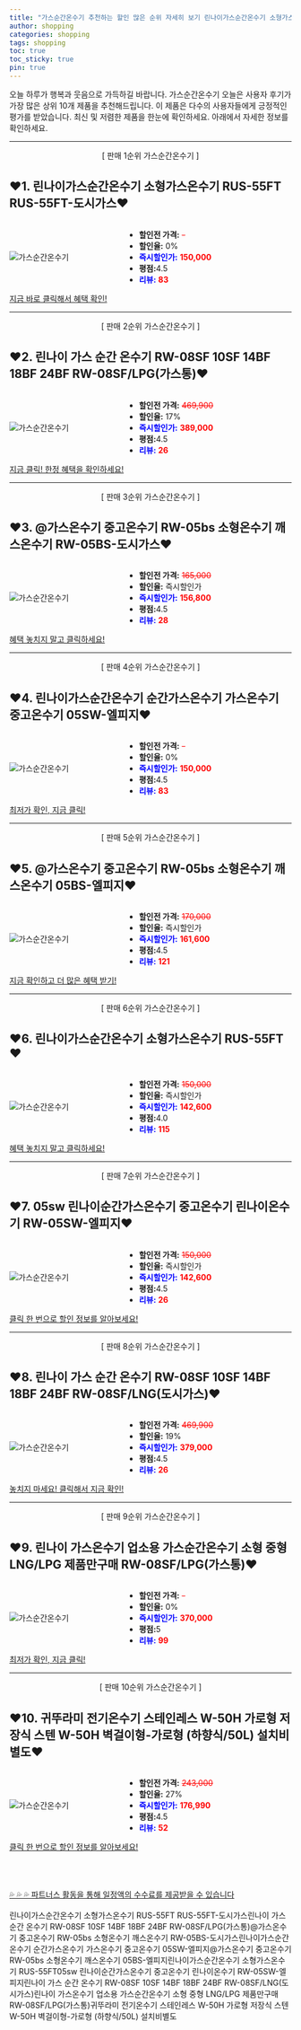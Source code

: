 ```yaml
---
title: "가스순간온수기 추천하는 할인 많은 순위 자세히 보기 린나이가스순간온수기 소형가스온수기 RUS-55FT RUS-55FT-도시가스"
author: shopping
categories: shopping
tags: shopping
toc: true
toc_sticky: true
pin: true
---
```

오늘 하루가 행복과 웃음으로 가득하길 바랍니다. 가스순간온수기 오늘은 사용자 후기가 가장 많은 상위 10개 제품을 추천해드립니다. 이 제품은 다수의 사용자들에게 긍정적인 평가를 받았습니다. 최신 및 저렴한 제품을 한눈에 확인하세요. 아래에서 자세한 정보를 확인하세요.

---
<p class="toplist" style="margin: 0 auto; display: block; width: fit-content;">[ 판매 1순위 가스순간온수기 ]</p>

<h2><strong>❤️1. 린나이가스순간온수기 소형가스온수기 RUS-55FT RUS-55FT-도시가스❤️</strong></h2>

<div style="display: flex; align-items: center;">
    <div style="flex: 0.4;">
        <img src="https://thumbnail10.coupangcdn.com/thumbnails/remote/230x230ex/image/vendor_inventory/3efd/6b9fad9d2b3d93d76980a4653dfadb23490101a383875eb584da6ed4ab33.jpg" alt="가스순간온수기" style="max-width: 100%;">
    </div>
    <div style="flex: 0.6; margin-left: 10px;">
        <ul>
            <li><strong>할인전 가격:</strong> <del style="color: red;">-</del></li>
            <li><strong>할인율:</strong> 0%</li>
            <li><span style='color:blue'><strong>즉시할인가:</strong></span> <span style='color:red'><strong>150,000</strong></span></li>
            <li><strong>평점:</strong>4.5</li>
            <li><span style='color:blue'><strong>리뷰:</strong></span> <span style='color:red'><strong>83</strong></span></li>
        </ul>
    </div>
</div>
<div class="center">
    <a href="https://William4Davisa.github.io?lptag=AF9450613&subid=githubio&pageKey=1325076479&traceid=V0-153&itemId=2347340611&vendorItemId=5256149312" class="myButton">
        지금 바로 클릭해서 혜택 확인!
    </a>
</div>


---
<p class="toplist" style="margin: 0 auto; display: block; width: fit-content;">[ 판매 2순위 가스순간온수기 ]</p>

<h2><strong>❤️2. 린나이 가스 순간 온수기 RW-08SF 10SF 14BF 18BF 24BF RW-08SF/LPG(가스통)❤️</strong></h2>

<div style="display: flex; align-items: center;">
    <div style="flex: 0.4;">
        <img src="https://thumbnail7.coupangcdn.com/thumbnails/remote/230x230ex/image/vendor_inventory/b6a8/379ad2a051014080e3173d4ae2dce27ea67ca94ba975fde6d64149ef90a0.jpg" alt="가스순간온수기" style="max-width: 100%;">
    </div>
    <div style="flex: 0.6; margin-left: 10px;">
        <ul>
            <li><strong>할인전 가격:</strong> <del style="color: red;">469,900</del></li>
            <li><strong>할인율:</strong> 17%</li>
            <li><span style='color:blue'><strong>즉시할인가:</strong></span> <span style='color:red'><strong>389,000</strong></span></li>
            <li><strong>평점:</strong>4.5</li>
            <li><span style='color:blue'><strong>리뷰:</strong></span> <span style='color:red'><strong>26</strong></span></li>
        </ul>
    </div>
</div>
<div class="center">
    <a href="https://William4Davisa.github.io?lptag=AF9450613&subid=githubio&pageKey=6581151950&traceid=V0-153&itemId=14810743972&vendorItemId=82050417445" class="myButton">
        지금 클릭! 한정 혜택을 확인하세요!
    </a>
</div>


---
<p class="toplist" style="margin: 0 auto; display: block; width: fit-content;">[ 판매 3순위 가스순간온수기 ]</p>

<h2><strong>❤️3. @가스온수기 중고온수기 RW-05bs 소형온수기 깨스온수기 RW-05BS-도시가스❤️</strong></h2>

<div style="display: flex; align-items: center;">
    <div style="flex: 0.4;">
        <img src="https://thumbnail9.coupangcdn.com/thumbnails/remote/230x230ex/image/vendor_inventory/ed1d/b684fc7071a18c1aafea547f67c035548fcaaf82f9981324fc362950c00e.jpg" alt="가스순간온수기" style="max-width: 100%;">
    </div>
    <div style="flex: 0.6; margin-left: 10px;">
        <ul>
            <li><strong>할인전 가격:</strong> <del style="color: red;">165,000</del></li>
            <li><strong>할인율:</strong> 즉시할인가</li>
            <li><span style='color:blue'><strong>즉시할인가:</strong></span> <span style='color:red'><strong>156,800</strong></span></li>
            <li><strong>평점:</strong>4.5</li>
            <li><span style='color:blue'><strong>리뷰:</strong></span> <span style='color:red'><strong>28</strong></span></li>
        </ul>
    </div>
</div>
<div class="center">
    <a href="https://William4Davisa.github.io?lptag=AF9450613&subid=githubio&pageKey=1324825367&traceid=V0-153&itemId=2347023377&vendorItemId=5383374766" class="myButton">
        혜택 놓치지 말고 클릭하세요!
    </a>
</div>


---
<p class="toplist" style="margin: 0 auto; display: block; width: fit-content;">[ 판매 4순위 가스순간온수기 ]</p>

<h2><strong>❤️4. 린나이가스순간온수기 순간가스온수기 가스온수기 중고온수기 05SW-엘피지❤️</strong></h2>

<div style="display: flex; align-items: center;">
    <div style="flex: 0.4;">
        <img src="https://thumbnail9.coupangcdn.com/thumbnails/remote/230x230ex/image/vendor_inventory/c7f3/21477dd2203e4346306061c48602a4bbf6c6ea6496ed9501250c2a582341.jpg" alt="가스순간온수기" style="max-width: 100%;">
    </div>
    <div style="flex: 0.6; margin-left: 10px;">
        <ul>
            <li><strong>할인전 가격:</strong> <del style="color: red;">-</del></li>
            <li><strong>할인율:</strong> 0%</li>
            <li><span style='color:blue'><strong>즉시할인가:</strong></span> <span style='color:red'><strong>150,000</strong></span></li>
            <li><strong>평점:</strong>4.5</li>
            <li><span style='color:blue'><strong>리뷰:</strong></span> <span style='color:red'><strong>83</strong></span></li>
        </ul>
    </div>
</div>
<div class="center">
    <a href="https://William4Davisa.github.io?lptag=AF9450613&subid=githubio&pageKey=1325076479&traceid=V0-153&itemId=2347340614&vendorItemId=70188292462" class="myButton">
        최저가 확인, 지금 클릭!
    </a>
</div>


---
<p class="toplist" style="margin: 0 auto; display: block; width: fit-content;">[ 판매 5순위 가스순간온수기 ]</p>

<h2><strong>❤️5. @가스온수기 중고온수기 RW-05bs 소형온수기 깨스온수기 05BS-엘피지❤️</strong></h2>

<div style="display: flex; align-items: center;">
    <div style="flex: 0.4;">
        <img src="https://thumbnail9.coupangcdn.com/thumbnails/remote/230x230ex/image/vendor_inventory/ad65/eb585d8d5b4f8e9cb3365f3685e8a6a821b930291a0c8668f6d3c3fb79ad.jpg" alt="가스순간온수기" style="max-width: 100%;">
    </div>
    <div style="flex: 0.6; margin-left: 10px;">
        <ul>
            <li><strong>할인전 가격:</strong> <del style="color: red;">170,000</del></li>
            <li><strong>할인율:</strong> 즉시할인가</li>
            <li><span style='color:blue'><strong>즉시할인가:</strong></span> <span style='color:red'><strong>161,600</strong></span></li>
            <li><strong>평점:</strong>4.5</li>
            <li><span style='color:blue'><strong>리뷰:</strong></span> <span style='color:red'><strong>121</strong></span></li>
        </ul>
    </div>
</div>
<div class="center">
    <a href="https://William4Davisa.github.io?lptag=AF9450613&subid=githubio&pageKey=6136623977&traceid=V0-153&itemId=2347023376&vendorItemId=5351696804" class="myButton">
        지금 확인하고 더 많은 혜택 받기!
    </a>
</div>


---
<p class="toplist" style="margin: 0 auto; display: block; width: fit-content;">[ 판매 6순위 가스순간온수기 ]</p>

<h2><strong>❤️6. 린나이가스순간온수기 소형가스온수기 RUS-55FT❤️</strong></h2>

<div style="display: flex; align-items: center;">
    <div style="flex: 0.4;">
        <img src="https://thumbnail9.coupangcdn.com/thumbnails/remote/230x230ex/image/vendor_inventory/9ccb/cf90a7adf0300024538cdc5a8742c8000ef8381f049316ce5c9227e6e06d.jpg" alt="가스순간온수기" style="max-width: 100%;">
    </div>
    <div style="flex: 0.6; margin-left: 10px;">
        <ul>
            <li><strong>할인전 가격:</strong> <del style="color: red;">150,000</del></li>
            <li><strong>할인율:</strong> 즉시할인가</li>
            <li><span style='color:blue'><strong>즉시할인가:</strong></span> <span style='color:red'><strong>142,600</strong></span></li>
            <li><strong>평점:</strong>4.0</li>
            <li><span style='color:blue'><strong>리뷰:</strong></span> <span style='color:red'><strong>115</strong></span></li>
        </ul>
    </div>
</div>
<div class="center">
    <a href="https://William4Davisa.github.io?lptag=AF9450613&subid=githubio&pageKey=1325068161&traceid=V0-153&itemId=2347328951&vendorItemId=5362132864" class="myButton">
        혜택 놓치지 말고 클릭하세요!
    </a>
</div>


---
<p class="toplist" style="margin: 0 auto; display: block; width: fit-content;">[ 판매 7순위 가스순간온수기 ]</p>

<h2><strong>❤️7. 05sw 린나이순간가스온수기 중고온수기 린나이온수기 RW-05SW-엘피지❤️</strong></h2>

<div style="display: flex; align-items: center;">
    <div style="flex: 0.4;">
        <img src="https://thumbnail8.coupangcdn.com/thumbnails/remote/230x230ex/image/vendor_inventory/5c5a/84b09c6e481afe393d655a7dd06ab81d483a93a7a4eb4c46a6b0a63c0dd2.jpg" alt="가스순간온수기" style="max-width: 100%;">
    </div>
    <div style="flex: 0.6; margin-left: 10px;">
        <ul>
            <li><strong>할인전 가격:</strong> <del style="color: red;">150,000</del></li>
            <li><strong>할인율:</strong> 즉시할인가</li>
            <li><span style='color:blue'><strong>즉시할인가:</strong></span> <span style='color:red'><strong>142,600</strong></span></li>
            <li><strong>평점:</strong>4.5</li>
            <li><span style='color:blue'><strong>리뷰:</strong></span> <span style='color:red'><strong>26</strong></span></li>
        </ul>
    </div>
</div>
<div class="center">
    <a href="https://William4Davisa.github.io?lptag=AF9450613&subid=githubio&pageKey=1499012771&traceid=V0-153&itemId=2574138727&vendorItemId=5383047803" class="myButton">
        클릭 한 번으로 할인 정보를 알아보세요!
    </a>
</div>


---
<p class="toplist" style="margin: 0 auto; display: block; width: fit-content;">[ 판매 8순위 가스순간온수기 ]</p>

<h2><strong>❤️8. 린나이 가스 순간 온수기 RW-08SF 10SF 14BF 18BF 24BF RW-08SF/LNG(도시가스)❤️</strong></h2>

<div style="display: flex; align-items: center;">
    <div style="flex: 0.4;">
        <img src="https://thumbnail7.coupangcdn.com/thumbnails/remote/230x230ex/image/vendor_inventory/b6a8/379ad2a051014080e3173d4ae2dce27ea67ca94ba975fde6d64149ef90a0.jpg" alt="가스순간온수기" style="max-width: 100%;">
    </div>
    <div style="flex: 0.6; margin-left: 10px;">
        <ul>
            <li><strong>할인전 가격:</strong> <del style="color: red;">469,900</del></li>
            <li><strong>할인율:</strong> 19%</li>
            <li><span style='color:blue'><strong>즉시할인가:</strong></span> <span style='color:red'><strong>379,000</strong></span></li>
            <li><strong>평점:</strong>4.5</li>
            <li><span style='color:blue'><strong>리뷰:</strong></span> <span style='color:red'><strong>26</strong></span></li>
        </ul>
    </div>
</div>
<div class="center">
    <a href="https://William4Davisa.github.io?lptag=AF9450613&subid=githubio&pageKey=6581151950&traceid=V0-153&itemId=14810743958&vendorItemId=82050417358" class="myButton">
        놓치지 마세요! 클릭해서 지금 확인!
    </a>
</div>


---
<p class="toplist" style="margin: 0 auto; display: block; width: fit-content;">[ 판매 9순위 가스순간온수기 ]</p>

<h2><strong>❤️9. 린나이 가스온수기 업소용 가스순간온수기 소형 중형 LNG/LPG 제품만구매 RW-08SF/LPG(가스통)❤️</strong></h2>

<div style="display: flex; align-items: center;">
    <div style="flex: 0.4;">
        <img src="https://thumbnail9.coupangcdn.com/thumbnails/remote/230x230ex/image/vendor_inventory/0a31/aeb7a1833056c79b55be07aedf1050156a2c4fa48b74be9f17a3dbdc7e8f.jpg" alt="가스순간온수기" style="max-width: 100%;">
    </div>
    <div style="flex: 0.6; margin-left: 10px;">
        <ul>
            <li><strong>할인전 가격:</strong> <del style="color: red;">-</del></li>
            <li><strong>할인율:</strong> 0%</li>
            <li><span style='color:blue'><strong>즉시할인가:</strong></span> <span style='color:red'><strong>370,000</strong></span></li>
            <li><strong>평점:</strong>5</li>
            <li><span style='color:blue'><strong>리뷰:</strong></span> <span style='color:red'><strong>99</strong></span></li>
        </ul>
    </div>
</div>
<div class="center">
    <a href="https://William4Davisa.github.io?lptag=AF9450613&subid=githubio&pageKey=7539364985&traceid=V0-153&itemId=19815310947&vendorItemId=86917372816" class="myButton">
        최저가 확인, 지금 클릭!
    </a>
</div>


---
<p class="toplist" style="margin: 0 auto; display: block; width: fit-content;">[ 판매 10순위 가스순간온수기 ]</p>

<h2><strong>❤️10. 귀뚜라미 전기온수기 스테인레스 W-50H 가로형 저장식 스텐 W-50H 벽걸이형-가로형 (하향식/50L) 설치비별도❤️</strong></h2>

<div style="display: flex; align-items: center;">
    <div style="flex: 0.4;">
        <img src="https://thumbnail9.coupangcdn.com/thumbnails/remote/230x230ex/image/vendor_inventory/7e8a/e0857c343888172da60c1c6b7e08834657e35bde16f12928897eb7504977.jpg" alt="가스순간온수기" style="max-width: 100%;">
    </div>
    <div style="flex: 0.6; margin-left: 10px;">
        <ul>
            <li><strong>할인전 가격:</strong> <del style="color: red;">243,000</del></li>
            <li><strong>할인율:</strong> 27%</li>
            <li><span style='color:blue'><strong>즉시할인가:</strong></span> <span style='color:red'><strong>176,990</strong></span></li>
            <li><strong>평점:</strong>4.5</li>
            <li><span style='color:blue'><strong>리뷰:</strong></span> <span style='color:red'><strong>52</strong></span></li>
        </ul>
    </div>
</div>
<div class="center">
    <a href="https://William4Davisa.github.io?lptag=AF9450613&subid=githubio&pageKey=7010358204&traceid=V0-153&itemId=17224407280&vendorItemId=86830573086" class="myButton">
        클릭 한 번으로 할인 정보를 알아보세요!
    </a>
</div>

<br><br><br>[💦 💦 💦 파트너스 활동을 통해 일정액의 수수료를 제공받을 수 있습니다](https://link.coupang.com/a/bcpT2c)<br><br>린나이가스순간온수기 소형가스온수기 RUS-55FT RUS-55FT-도시가스린나이 가스 순간 온수기 RW-08SF 10SF 14BF 18BF 24BF RW-08SF/LPG(가스통)@가스온수기 중고온수기 RW-05bs 소형온수기 깨스온수기 RW-05BS-도시가스린나이가스순간온수기 순간가스온수기 가스온수기 중고온수기 05SW-엘피지@가스온수기 중고온수기 RW-05bs 소형온수기 깨스온수기 05BS-엘피지린나이가스순간온수기 소형가스온수기 RUS-55FT05sw 린나이순간가스온수기 중고온수기 린나이온수기 RW-05SW-엘피지린나이 가스 순간 온수기 RW-08SF 10SF 14BF 18BF 24BF RW-08SF/LNG(도시가스)린나이 가스온수기 업소용 가스순간온수기 소형 중형 LNG/LPG 제품만구매 RW-08SF/LPG(가스통)귀뚜라미 전기온수기 스테인레스 W-50H 가로형 저장식 스텐 W-50H 벽걸이형-가로형 (하향식/50L) 설치비별도